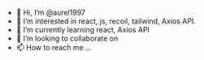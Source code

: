 - 👋 Hi, I’m @aurel1997
- 👀 I’m interested in react, js, recoil, tailwind, Axios API.
- 🌱 I’m currently learning react, Axios API
- 💞️ I’m looking to collaborate on 
- 📫 How to reach me ...

<!---
aurel1997/aurel1997 is a ✨ special ✨ repository because its `README.md` (this file) appears on your GitHub profile.
You can click the Preview link to take a look at your changes.
--->
